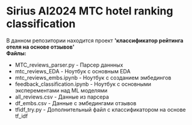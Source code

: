 # Sirius AI2024 MTC hotel ranking classification
В данном репозитории находится проект **'классификатор рейтинга отеля на основе отзывов'** <br>
**Файлы:** <br>
* MTC_reviews_parser.py - Парсер даннных
* mtc_reviews_EDA - Ноутбук с основным EDA
* mtc_reviews_embs.ipynb - Ноутбук с созданием эмбедингов
* feedback_classification.ipynb - Ноутбук с основными эксперементами над ML моделями
* all_reviews.csv - Данные из парсера
* df_embs.csv - Данные с эмбедингами отзывов
* tfidf_try.py - Дополнительный файл с классификатором на основе tf_idf
